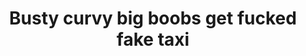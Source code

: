 ---
layout: post
title: Busty curvy big boobs get fucked fake taxi
duration: '06:12'
view: 170
rate: 2
video: 'https://flashservice.xvideos.com/embedframe/6555337'
category:
 - curvy
 - outdoor
 - blonde
tags: 
 - sucked
 - fucked
priority: 0.9
changefreq: daily
---